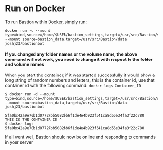 # Run on Docker

To run Bastion within Docker, simply run:

```text
docker run -d --mount type=bind,source=/home/$USER/bastion_settings,target=/usr/src/Bastion/settings --mount source=bastion_data,target=/usr/src/Bastion/data joshj23/bastionbot
```

#### If you changed any folder names or the volume name, the above command will not work, you need to change it with respect to the folder and volume names

When you start the container, if it was started successfully it would show a long string of random numbers and letters, this is the container id, use that container id with the following command: `docker logs Container_ID`

```text
$ docker run -d --mount type=bind,source=/home/$USER/bastion_settings,target=/usr/src/Bastion/settings --mount source=bastion_data,target=/usr/src/Bastion/data joshj23/bastionbot

5fa0bc42a9e70b1d07727bb5082bb6f1de4e4b923f341ca8d56e34fa3f22c780
THIS IS THE CONTAINER ID ^
$ docker logs 5fa0bc42a9e70b1d07727bb5082bb6f1de4e4b923f341ca8d56e34fa3f22c780
```

If all went well, Bastion should now be online and responding to commands in your server.

